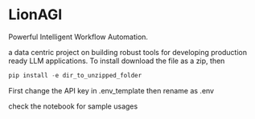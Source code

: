 # LionAGI 

Powerful Intelligent Workflow Automation. 

a data centric project on building robust tools for developing production ready LLM applications. 
To install download the file as a zip, then
```python
pip install -e dir_to_unzipped_folder
```
First change the API key in .env_template then rename as .env

check the notebook for sample usages
